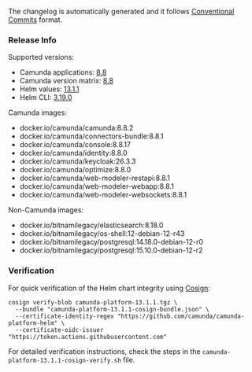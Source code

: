 The changelog is automatically generated and it follows [Conventional Commits](https://www.conventionalcommits.org/en/v1.0.0/) format.
<!-- generated by git-cliff -->
### Release Info

Supported versions:

- Camunda applications: [8.8](https://github.com/camunda/camunda/releases?q=tag%3A8.8&expanded=true)
- Camunda version matrix: [8.8](https://helm.camunda.io/camunda-platform/version-matrix/camunda-8.8)
- Helm values: [13.1.1](https://artifacthub.io/packages/helm/camunda/camunda-platform/13.1.1#parameters)
- Helm CLI: [3.19.0](https://github.com/helm/helm/releases/tag/v3.19.0)

Camunda images:

- docker.io/camunda/camunda:8.8.2
- docker.io/camunda/connectors-bundle:8.8.1
- docker.io/camunda/console:8.8.17
- docker.io/camunda/identity:8.8.0
- docker.io/camunda/keycloak:26.3.3
- docker.io/camunda/optimize:8.8.0
- docker.io/camunda/web-modeler-restapi:8.8.1
- docker.io/camunda/web-modeler-webapp:8.8.1
- docker.io/camunda/web-modeler-websockets:8.8.1

Non-Camunda images:

- docker.io/bitnamilegacy/elasticsearch:8.18.0
- docker.io/bitnamilegacy/os-shell:12-debian-12-r43
- docker.io/bitnamilegacy/postgresql:14.18.0-debian-12-r0
- docker.io/bitnamilegacy/postgresql:15.10.0-debian-12-r2

### Verification

For quick verification of the Helm chart integrity using [Cosign](https://docs.sigstore.dev/signing/quickstart/):

```shell
cosign verify-blob camunda-platform-13.1.1.tgz \
  --bundle "camunda-platform-13.1.1-cosign-bundle.json" \
  --certificate-identity-regex "https://github.com/camunda/camunda-platform-helm" \
  --certificate-oidc-issuer "https://token.actions.githubusercontent.com"
```

For detailed verification instructions, check the steps in the `camunda-platform-13.1.1-cosign-verify.sh` file.
